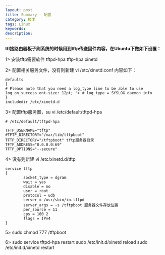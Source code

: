 ```yaml
---
layout: post
title: Summary - 配置
category: 技术
tags: Linux
keywords:
description:
---
```


**ttl接路由器板子刷系统的时候用到tftp传送固件内容，在Ubuntu下做如下设置：**

1> 安装tftp需要软件 tftpd-hpa tftp-hpa xinetd

2> 配置相关服务文件，没有则新建 vi /etc/xinetd.conf 内容如下：

	defaults
	{
	# Please note that you need a log_type line to be able to use log_on_success ont-size: 12pt; "> # log_type = SYSLOG daemon info 	
	}
	includedir /etc/xinetd.d

3> 配置tftp服务器，su vi /etc/default/tftpd-hpa

	# /etc/default/tftpd-hpa

	TFTP_USERNAME="tftp"
	#TFTP_DIRECTORY="/var/lib/tftpboot"
	TFTP_DIRECTORY="/tftpboot" tftp服务器目录
	TFTP_ADDRESS="0.0.0.0:69"
	TFTP_OPTIONS="--secure"

4> 没有则新建 vi /etc/xinetd.d/tftp

	service tftp
	{
		    socket_type = dgram
			wait = yes
			disable = no
			user = root
			protocol = udb
			server = /usr/sbin/in.tftpd
			server_args = -s /tftpboot 服务器文件存放位置
			per_source = 11
			cps = 100 2
			flags = IPv4
	}

5> sudo chmod 777 /tftpboot

6> sudo service tftpd-hpa restart    sudo /etc/init.d/xinetd reload  sudo /etc/init.d/xinetd restart
